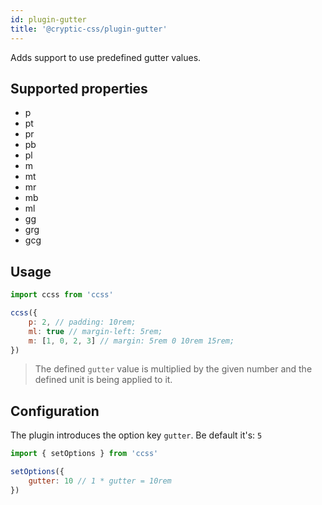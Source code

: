 ```yaml
---
id: plugin-gutter
title: '@cryptic-css/plugin-gutter'
---
```


Adds support to use predefined gutter values.

## Supported properties

-   p
-   pt
-   pr
-   pb
-   pl
-   m
-   mt
-   mr
-   mb
-   ml
-   gg
-   grg
-   gcg

## Usage

```js
import ccss from 'ccss'

ccss({
    p: 2, // padding: 10rem;
    ml: true // margin-left: 5rem;
    m: [1, 0, 2, 3] // margin: 5rem 0 10rem 15rem;
})
```

> The defined `gutter` value is multiplied by the given number and the
> defined unit is being applied to it.

## Configuration

The plugin introduces the option key `gutter`. Be default it's: `5`

```js
import { setOptions } from 'ccss'

setOptions({
    gutter: 10 // 1 * gutter = 10rem
})
```
